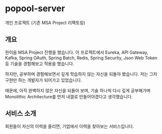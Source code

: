 # popool-server 
개인 프로젝트 (기존 MSA Project 리팩토링)

## 개요
한이음 MSA Project 진행을 했습니다.
이 프로젝트에서 Eureka, API Gateway, Kafka, Spring OAuth, Spring Batch, Redis, Spring Security, Json Web Token 등 기술을 경험해보고 적용을 했습니다.

하지만, 공부하며 경험해보면서 깊게 학습하지 않는 자신을 되돌아 봤습니다.
저는 그저 구현만 하는 개발자가 되어가고 있었습니다.

때문에, 아직 완벽하지 않은 자신을 되돌아 보며, 기술 하나씩 다시 깊게 공부해가며
Monolithic Architecture를 먼저 내껄로 만들어야겠다고 생각했습니다.

## 서비스 소개
회원들이 자신의 이력을 올리면, 기업에서 이력을 찾아보는 서비스입니다.
